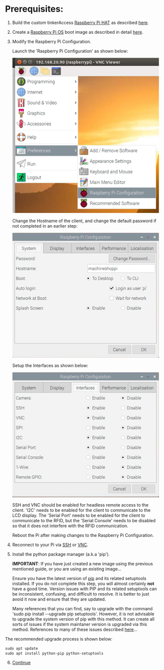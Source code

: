 # Prerequisites:
1. Build the custom tinkerAccess [Raspberry Pi HAT](https://www.raspberrypi.org/blog/introducing-raspberry-pi-hats/) as described [here](/Hardware/).

2. Create a [Raspberry Pi OS](https://www.raspberrypi.org/downloads/raspberry-pi-os/) boot image as described in detail [here](bootimage.md).

3. Modify the Raspberry Pi Configuration.

   Launch the 'Raspberry Pi Configuration' as shown below:

   ![Raspberry Pi Configuration](images/launch_raspi_config.png)

   Change the Hostname of the client, and change the default password if not completed in an earlier step:

   ![Pi Config System](images/raspi_config_system.png)

   Setup the Interfaces as shown below:

   ![Pi Config Interfaces](images/raspi_config_interfaces.png)

   SSH and VNC should be enabled for headless remote access to the client. 'I2C' needs to be enabled for the client to communicate to the LCD display. The 'Serial Port' needs to be enabled for the client to communicate to the RFID, but the 'Serial Console' needs to be disabled so that it does not interfere with the RFID communication.

   Reboot the Pi after making changes to the Raspberry Pi Configuration.

4. Reconnect to your Pi via [SSH](https://www.raspberrypi.org/documentation/remote-access/ssh/README.md) or [VNC](https://www.raspberrypi.org/documentation/remote-access/vnc/README.md).

5. Install the python package manager (a.k.a 'pip').

   **IMPORTANT**: If you have just created a new image using the previous mentioned guide, or you are using an existing image...

   Ensure you have the latest version of [pip](https://pip.pypa.io/en/stable) and its related setuptools installed. If you do not complete this step, you will almost certainly __not__ have a good time. Version issues with PIP and its related setuptools can be inconsistent, confusing, and difficult to resolve. It is better to just avoid it now and ensure that they are updated. 

   Many references that you can find, say to upgrade with the command 'sudo pip install --upgrade pip setuptools'. However, it is not advisable to upgrade the system version of pip with this method. It can create all sorts of issues if the system maintaner version is upgraded via this method. References to many of these issues described [here](https://github.com/pypa/pip/issues/5599)...

  The recommended upgrade process is shown below:
  ```
  sudo apt update
  sudo apt install python-pip python-setuptools

  ```

6. [Continue](/tinker_access_client/README.md)

